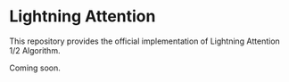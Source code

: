 # Lightning Attention

This repository provides the official implementation of Lightning Attention 1/2 Algorithm.

Coming soon.


